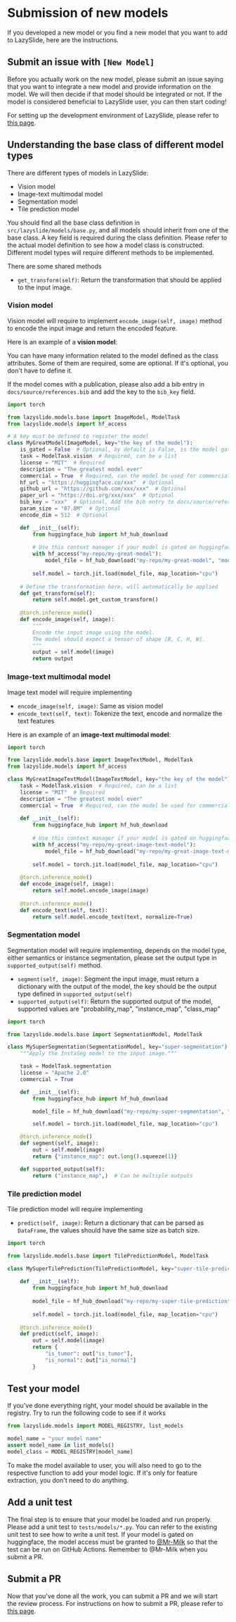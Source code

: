 # Submission of new models

If you developed a new model or you find a new model that you want to add to LazySlide, here are the instructions.

## Submit an issue with `[New Model]`

Before you actually work on the new model, please submit an issue saying that you want to integrate
a new model and provide information on the model. We will then decide if that model should be integrated or not.
If the model is considered beneficial to LazySlide user, you can then start coding!

For setting up the development environment of LazySlide, please refer to [this page](setup.md).

## Understanding the base class of different model types

There are different types of models in LazySlide:
- Vision model
- Image-text multimodal model
- Segmentation model
- Tile prediction model

You should find all the base class definition in `src/lazyslide/models/base.py`, and all models should 
inherit from one of the base class. A key field is required during the class definition.
Please refer to the actual model definition to see how a model class is constructed.
Different model types will require different methods to be implemented.

There are some shared methods

- `get_transform(self)`: Return the transformation that should be applied to the input image.

### Vision model

Vision model will require to implement `encode_image(self, image)` method to encode the input image and return
the encoded feature.

Here is an example of a **vision model**:

You can have many information related to the model defined as the class attributes.
Some of them are required, some are optional. If it's optional, you don't have to define it.

If the model comes with a publication, please also add a bib entry in `docs/source/references.bib` and add the 
key to the `bib_key` field.

```python
import torch

from lazyslide.models.base import ImageModel, ModelTask
from lazyslide.models import hf_access

# A key must be defined to register the model
class MyGreatModel(ImageModel, key="the key of the model"):
    is_gated = False  # Optional, by default is False, is the model gated on huggingface?
    task = ModelTask.vision  # Required, can be a list
    license = "MIT"  # Required
    description = "The greatest model ever"
    commercial = True  # Required, can the model be used for commercial purpose?
    hf_url = "https://huggingface.co/xxx"  # Optional
    github_url = "https://github.com/xxx/xxx"  # Optional
    paper_url = "https://doi.org/xxx/xxx"  # Optional
    bib_key = "xxx"  # Optional, Add the bib entry to docs/source/references.bib
    param_size = "87.8M"  # Optional
    encode_dim = 512  # Optional

    def __init__(self):
        from huggingface_hub import hf_hub_download
        
        # Use this context manager if your model is gated on huggingface
        with hf_access("my-repo/my-great-model"):
            model_file = hf_hub_download("my-repo/my-great-model", "model.pt")
        
        self.model = torch.jit.load(model_file, map_location="cpu")
    
    # Define the transformation here, will automatically be applied
    def get_transform(self):
        return self.model.get_custom_transform()
    
    @torch.inference_mode()
    def encode_image(self, image):
        """
        Encode the input image using the model.
        The model should expect a tensor of shape [B, C, H, W].
        """
        output = self.model(image)
        return output
```

### Image-text multimodal model

Image text model will require implementing
- `encode_image(self, image)`: Same as vision model
- `encode_text(self, text)`: Tokenize the text, encode and normalize the text features

Here is an example of an **image-text multimodal model**:

```python
import torch    

from lazyslide.models.base import ImageTextModel, ModelTask
from lazyslide.models import hf_access

class MyGreatImageTextModel(ImageTextModel, key="the key of the model"):
    task = ModelTask.vision  # Required, can be a list
    license = "MIT"  # Required
    description = "The greatest model ever"
    commercial = True  # Required, can the model be used for commercial purpose?
    
    def __init__(self):
        from huggingface_hub import hf_hub_download
        
        # Use this context manager if your model is gated on huggingface
        with hf_access("my-repo/my-great-image-text-model"):
            model_file = hf_hub_download("my-repo/my-great-image-text-model", "model.pt")
        
        self.model = torch.jit.load(model_file, map_location="cpu")
    
    @torch.inference_mode()
    def encode_image(self, image):
        return self.model.encode_image(image)
    
    @torch.inference_mode()
    def encode_text(self, text):
        return self.model.encode_text(text, normalize=True)

```

### Segmentation model

Segmentation model will require implementing, depends on the model type, either semantics or instance segmentation, please
set the output type in `supported_output(self)` method.
- `segment(self, image)`: Segment the input image, must return a dictionary with the output of the model, the key should be the output type defined in `supported_output(self)`
- `supported_output(self)`: Return the supported output of the model, supported values are "probability_map", "instance_map", "class_map"

```python
import torch

from lazyslide.models.base import SegmentationModel, ModelTask

class MySuperSegmentation(SegmentationModel, key="super-segmentation"):
    """Apply the InstaSeg model to the input image."""

    task = ModelTask.segmentation
    license = "Apache 2.0"
    commercial = True

    def __init__(self):
        from huggingface_hub import hf_hub_download

        model_file = hf_hub_download("my-repo/my-super-segmentation", "model.pt")

        self.model = torch.jit.load(model_file, map_location="cpu")

    @torch.inference_mode()
    def segment(self, image):
        out = self.model(image)
        return {"instance_map": out.long().squeeze(1)}

    def supported_output(self):
        return ("instance_map",)  # Can be multiple outputs

```

### Tile prediction model

Tile prediction model will require implementing
- `predict(self, image)`: Return a dictionary that can be parsed as `DataFrame`, the values should have the same size as batch size.

```python
import torch

from lazyslide.models.base import TilePredictionModel, ModelTask

class MySuperTilePrediction(TilePredictionModel, key="super-tile-prediction"):
    
    def __init__(self):
        from huggingface_hub import hf_hub_download
        
        model_file = hf_hub_download("my-repo/my-super-tile-prediction", "model.pt")
        
        self.model = torch.jit.load(model_file, map_location="cpu")
    
    @torch.inference_mode()
    def predict(self, image):
        out = self.model(image)
        return {
            "is_tumor": out["is_tumor"],
            "is_normal": out["is_normal"]
        }

```

## Test your model

If you've done everything right, your model should be available in the registry. Try to run the following code
to see if it works

```python
from lazyslide.models import MODEL_REGISTRY, list_models

model_name = "your model name"
assert model_name in list_models()
model_class = MODEL_REGISTRY[model_name]

```

To make the model available to user, you will also need to go to the respective function to add your model logic.
If it's only for feature extraction, you don't need to do anything.

## Add a unit test

The final step is to ensure that your model be loaded and run properly. Please add a unit test to `tests/models/*.py`.
You can refer to the existing unit test to see how to write a unit test. If your model is gated on huggingface,
the model access must be granted to [@Mr-Milk](https://github.com/Mr-Milk) so that the test can be run on GitHub Actions.
Remember to @Mr-Milk when you submit a PR.

## Submit a PR

Now that you've done all the work, you can submit a PR and we will start the review process.
For instructions on how to submit a PR, 
please refer to [this page](https://docs.github.com/en/pull-requests/collaborating-with-pull-requests/proposing-changes-to-your-work-with-pull-requests/creating-a-pull-request).
